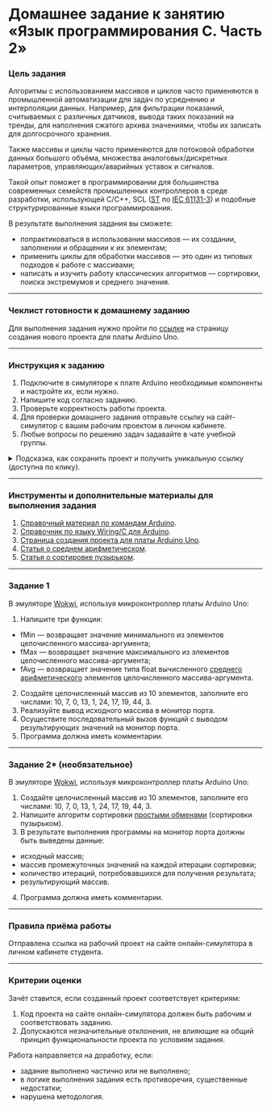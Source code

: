 # Домашнее задание к занятию «Язык программирования С. Часть 2»

### Цель задания

Алгоритмы с использованием массивов и циклов часто применяются в промышленной автоматизации для задач по усреднению и интерполяции данных. Например, для фильтрации показаний, считываемых с различных датчиков, вывода таких показаний на тренды, для наполнения сжатого архива значениями, чтобы их записать для долгосрочного хранения. 

Также массивы и циклы часто применяются для потоковой обработки данных большого объёма, множества аналоговых/дискретных параметров, управляющих/аварийных уставок и сигналов.

Такой опыт поможет в программировании для большинства современных семейств промышленных контроллеров в среде разработки, использующей C/C++, SCL ([ST](https://ru.wikipedia.org/wiki/Structured_Text) по [IEC 61131-3](https://ru.wikipedia.org/wiki/IEC_61131-3)) и подобные структурированные языки программирования.

В результате выполнения задания вы сможете:

- попрактиковаться в использовании массивов — их создании, заполнении и обращении к их элементам;
- применить циклы для обработки массивов — это  один из типовых подходов к работе с массивами;
- написать и изучить работу классических алгоритмов — сортировки, поиска экстремумов и среднего значения.

------

### Чеклист готовности к домашнему заданию

Для выполнения задания нужно пройти по [ссылке](https://wokwi.com/projects/new/arduino-uno) на страницу создания нового проекта для платы Arduino Uno.

------

### Инструкция к заданию

1. Подключите в симуляторе к плате Arduino необходимые компоненты и настройте их, если нужно.
2. Напишите код согласно заданию.
3. Проверьте корректность работы проекта.
4. Для проверки домашнего задания отправьте ссылку на сайт-симулятор с вашим рабочим проектом в личном кабинете.
5. Любые вопросы по решению задач задавайте в чате учебной группы.

<details>
  <summary> Подсказка, как сохранить проект и получить уникальную ссылку (доступна по клику).</summary>

1. Нажмите «Save a copy» — выпадающий список рядом с кнопкой «Save» и с дискетой.
2. Ваш проект будет сохранён, как новый, а в адресной строке браузера будет строка вида https://wokwi.com/projects/335536327066911316 (пример).
3. Важно, чтобы у адресной строки был адрес с множеством цифр на конце.
4. Теперь сохранение изменений в текущем проекте можно производить нажатием на кнопку «Save». Сохранить текущий проект, как новый, можно только через «Save a copy».
5. Перед отправкой ссылки на проект преподавателю не забудьте проверить, что ссылка работает, открыв её в новом окне браузера.
   
</details>


------

### Инструменты и дополнительные материалы для выполнения задания

1. [Справочный материал по командам Arduino](https://alexgyver.ru/lessons/arduino-reference/).
2. [Справочник по языку Wiring/С для Arduino](https://www.arduino.cc/reference/en).
3. [Страница создания проекта для платы Arduino Uno](https://wokwi.com/projects/new/arduino-uno).
4. [Статья о среднем арифметическом](https://ru.wikipedia.org/wiki/%D0%A1%D1%80%D0%B5%D0%B4%D0%BD%D0%B5%D0%B5_%D0%B0%D1%80%D0%B8%D1%84%D0%BC%D0%B5%D1%82%D0%B8%D1%87%D0%B5%D1%81%D0%BA%D0%BE%D0%B5).
5. [Статья о сортировке пузырьком](https://ru.wikipedia.org/wiki/%D0%A1%D0%BE%D1%80%D1%82%D0%B8%D1%80%D0%BE%D0%B2%D0%BA%D0%B0_%D0%BF%D1%83%D0%B7%D1%8B%D1%80%D1%8C%D0%BA%D0%BE%D0%BC).

------

### Задание 1

В эмуляторе [Wokwi](https://wokwi.com), используя микроконтроллер платы Arduino Uno:

1. Напишите три функции:

 - fMin — возвращает значение минимального из элементов целочисленного массива-аргумента;
 - fMax — возвращает значение максимального из элементов целочисленного массива-аргумента;
 - fAvg — возвращает значение типа float вычисленного [среднего арифметического](https://ru.wikipedia.org/wiki/%D0%A1%D1%80%D0%B5%D0%B4%D0%BD%D0%B5%D0%B5_%D0%B0%D1%80%D0%B8%D1%84%D0%BC%D0%B5%D1%82%D0%B8%D1%87%D0%B5%D1%81%D0%BA%D0%BE%D0%B5) элементов целочисленного массива-аргумента.
2. Создайте целочисленный массив из 10 элементов, заполните его числами: 10, 7, 0, 13, 1, 24, 17, 19, 44, 3.
3. Реализуйте вывод исходного массива в монитор порта.
4. Осуществите последовательный вызов функций с выводом результирующих значений на монитор порта.
5. Программа должна иметь комментарии.

------

### Задание 2* (необязательное)

В эмуляторе [Wokwi](https://wokwi.com), используя микроконтроллер платы Arduino Uno:

1. Создайте целочисленный массив из 10 элементов, заполните его числами: 10, 7, 0, 13, 1, 24, 17, 19, 44, 3.
2. Напишите алгоритм сортировки [простыми обменами](https://ru.wikipedia.org/wiki/%D0%A1%D0%BE%D1%80%D1%82%D0%B8%D1%80%D0%BE%D0%B2%D0%BA%D0%B0_%D0%BF%D1%83%D0%B7%D1%8B%D1%80%D1%8C%D0%BA%D0%BE%D0%BC) (сортировки пузырьком).
3. В результате выполнения программы на монитор порта должны быть выведены данные:

 - исходный массив;
 - массив промежуточных значений на каждой итерации сортировки;
 - количество итераций, потребовавшихся для получения результата;
 - результирующий массив.

4. Программа должна иметь комментарии.

------

### Правила приёма работы

Отправлена ссылка на рабочий проект на сайте онлайн-симулятора в личном кабинете студента.

------

### Критерии оценки

Зачёт ставится, если созданный проект соответствует критериям:

1. Код проекта на сайте онлайн-симулятора должен быть рабочим и соответствовать заданию.
2. Допускаются незначительные отклонения, не влияющие на общий принцип функциональности проекта по условиям задания.

Работа направляется на доработку, если: 

- задание выполнено частично или не выполнено;
- в логике выполнения задания есть противоречия, существенные недостатки;
- нарушена методология.
